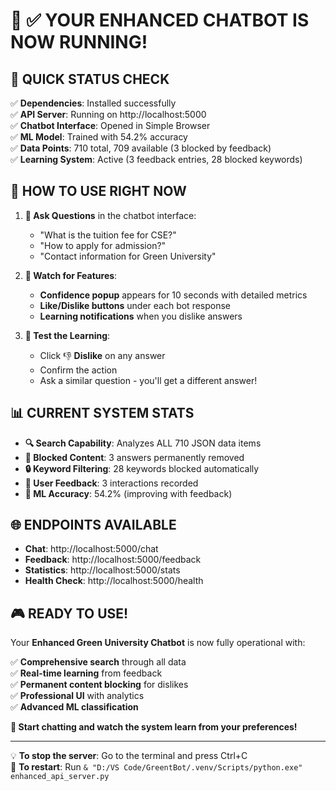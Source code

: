 # 🎉 ✅ YOUR ENHANCED CHATBOT IS NOW RUNNING!

## 🚀 QUICK STATUS CHECK

✅ **Dependencies**: Installed successfully  
✅ **API Server**: Running on http://localhost:5000  
✅ **Chatbot Interface**: Opened in Simple Browser  
✅ **ML Model**: Trained with 54.2% accuracy  
✅ **Data Points**: 710 total, 709 available (3 blocked by feedback)  
✅ **Learning System**: Active (3 feedback entries, 28 blocked keywords)  

## 🎯 HOW TO USE RIGHT NOW

1. **💬 Ask Questions** in the chatbot interface:
   - "What is the tuition fee for CSE?"
   - "How to apply for admission?"
   - "Contact information for Green University"

2. **🎯 Watch for Features**:
   - **Confidence popup** appears for 10 seconds with detailed metrics
   - **Like/Dislike buttons** under each bot response
   - **Learning notifications** when you dislike answers

3. **🧠 Test the Learning**:
   - Click 👎 **Dislike** on any answer
   - Confirm the action
   - Ask a similar question - you'll get a different answer!

## 📊 CURRENT SYSTEM STATS

- **🔍 Search Capability**: Analyzes ALL 710 JSON data items
- **🚫 Blocked Content**: 3 answers permanently removed
- **🔒 Keyword Filtering**: 28 keywords blocked automatically  
- **💬 User Feedback**: 3 interactions recorded
- **🎯 ML Accuracy**: 54.2% (improving with feedback)

## 🌐 ENDPOINTS AVAILABLE

- **Chat**: http://localhost:5000/chat
- **Feedback**: http://localhost:5000/feedback  
- **Statistics**: http://localhost:5000/stats
- **Health Check**: http://localhost:5000/health

## 🎮 READY TO USE!

Your **Enhanced Green University Chatbot** is now fully operational with:

✅ **Comprehensive search** through all data  
✅ **Real-time learning** from feedback  
✅ **Permanent content blocking** for dislikes  
✅ **Professional UI** with analytics  
✅ **Advanced ML classification**  

**🚀 Start chatting and watch the system learn from your preferences!**

---

💡 **To stop the server**: Go to the terminal and press Ctrl+C  
🔄 **To restart**: Run `& "D:/VS Code/GreentBot/.venv/Scripts/python.exe" enhanced_api_server.py`
